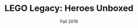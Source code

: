 ---
layout: game-video.html
title: "LEGO Legacy: Heroes Unboxed"
date: "Fall 2019"
url: TygVI70AE9Y
hasVideo: true
---